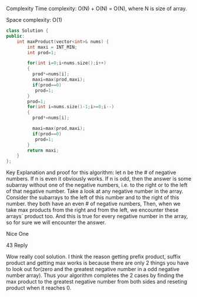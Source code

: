 Complexity
Time complexity:
O(N) + O(N) = O(N), where N is size of array.

Space complexity:
O(1)

```cpp
class Solution {
public:
    int maxProduct(vector<int>& nums) {
        int maxi = INT_MIN;
        int prod=1;

        for(int i=0;i<nums.size();i++)
        {
          prod*=nums[i];
          maxi=max(prod,maxi);
          if(prod==0)
           prod=1;
        }
        prod=1;
        for(int i=nums.size()-1;i>=0;i--)
        {
          prod*=nums[i];

          maxi=max(prod,maxi);
          if(prod==0)
           prod=1;
        }
        return maxi;
    }
};

```
Key Explanation and proof for this algorithm:
let n be the # of negative numbers.
If n is even it obviously works.
If n is odd, then the answer is some subarray without one of the negative numbers, i.e. to the right or to the left of that negative number.
Take a look at any negative number in the array.
Consider the subarrays to the left of this number and to the right of this number. they both have an even # of negative numbers,
Then, when we take max products from the right and from the left, we encounter these arrays` product too.
And this is true for every negative number in the array, so for sure we will encounter the answer.

Nice One

43
Reply




Wow really cool solution. I think the reason getting prefix product, suffix product and getting max works is because there are only 2 things you have to look out for(zero and the greatest negative number in a odd negative number array). Thus your algorithm completes the 2 cases by finding the max product to the greatest negative number from both sides and reseting product when it reaches 0.
